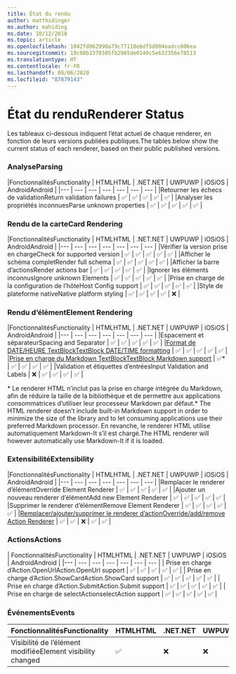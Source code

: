 ```yaml
---
title: État du rendu
author: matthidinger
ms.author: mahiding
ms.date: 10/12/2018
ms.topic: article
ms.openlocfilehash: 1042fd862990a79c77110ebdf5d804eadcc606ea
ms.sourcegitcommit: 19c08b1370305fb2965de0140c5e632356e78513
ms.translationtype: HT
ms.contentlocale: fr-FR
ms.lasthandoff: 08/06/2020
ms.locfileid: "87879143"
---
```

# <a name="renderer-status"></a><span data-ttu-id="66ab8-102">État du rendu</span><span class="sxs-lookup"><span data-stu-id="66ab8-102">Renderer Status</span></span>
<span data-ttu-id="66ab8-103">Les tableaux ci-dessous indiquent l’état actuel de chaque renderer, en fonction de leurs versions publiées publiques.</span><span class="sxs-lookup"><span data-stu-id="66ab8-103">The tables below show the current status of each renderer, based on their public published versions.</span></span>

### <a name="parsing"></a><span data-ttu-id="66ab8-104">Analyse</span><span class="sxs-lookup"><span data-stu-id="66ab8-104">Parsing</span></span>

|<span data-ttu-id="66ab8-105">Fonctionnalités</span><span class="sxs-lookup"><span data-stu-id="66ab8-105">Functionality</span></span> | <span data-ttu-id="66ab8-106">HTML</span><span class="sxs-lookup"><span data-stu-id="66ab8-106">HTML</span></span> | <span data-ttu-id="66ab8-107">.NET</span><span class="sxs-lookup"><span data-stu-id="66ab8-107">.NET</span></span> | <span data-ttu-id="66ab8-108">UWP</span><span class="sxs-lookup"><span data-stu-id="66ab8-108">UWP</span></span> | <span data-ttu-id="66ab8-109">iOS</span><span class="sxs-lookup"><span data-stu-id="66ab8-109">iOS</span></span> | <span data-ttu-id="66ab8-110">Android</span><span class="sxs-lookup"><span data-stu-id="66ab8-110">Android</span></span> |
|--- | --- | --- | --- | --- | --- | --- |
|<span data-ttu-id="66ab8-111">Retourner les échecs de validation</span><span class="sxs-lookup"><span data-stu-id="66ab8-111">Return validation failures</span></span> | ✅ | ✅ | ✅ | ✅ | ✅ |
|<span data-ttu-id="66ab8-112">Analyser les propriétés inconnues</span><span class="sxs-lookup"><span data-stu-id="66ab8-112">Parse unknown properties</span></span> | ✅ | ✅ | ✅ | ✅ | ✅ |

### <a name="card-rendering"></a><span data-ttu-id="66ab8-113">Rendu de la carte</span><span class="sxs-lookup"><span data-stu-id="66ab8-113">Card Rendering</span></span>

|<span data-ttu-id="66ab8-114">Fonctionnalités</span><span class="sxs-lookup"><span data-stu-id="66ab8-114">Functionality</span></span> | <span data-ttu-id="66ab8-115">HTML</span><span class="sxs-lookup"><span data-stu-id="66ab8-115">HTML</span></span> | <span data-ttu-id="66ab8-116">.NET</span><span class="sxs-lookup"><span data-stu-id="66ab8-116">.NET</span></span> | <span data-ttu-id="66ab8-117">UWP</span><span class="sxs-lookup"><span data-stu-id="66ab8-117">UWP</span></span> | <span data-ttu-id="66ab8-118">iOS</span><span class="sxs-lookup"><span data-stu-id="66ab8-118">iOS</span></span> | <span data-ttu-id="66ab8-119">Android</span><span class="sxs-lookup"><span data-stu-id="66ab8-119">Android</span></span> |
|--- | --- | --- | --- | --- | --- | --- |
|<span data-ttu-id="66ab8-120">Vérifier la version prise en charge</span><span class="sxs-lookup"><span data-stu-id="66ab8-120">Check for supported version</span></span> | ✅ | ✅ | ✅ | ✅ | ✅  |
|<span data-ttu-id="66ab8-121">Afficher le schéma complet</span><span class="sxs-lookup"><span data-stu-id="66ab8-121">Render full schema</span></span> | ✅ | ✅ | ✅ | ✅ | ✅ |
|<span data-ttu-id="66ab8-122">Afficher la barre d’actions</span><span class="sxs-lookup"><span data-stu-id="66ab8-122">Render actions bar</span></span> | ✅ | ✅ | ✅ | ✅ | ✅ |
|<span data-ttu-id="66ab8-123">Ignorer les éléments inconnus</span><span class="sxs-lookup"><span data-stu-id="66ab8-123">Ignore unknown Elements</span></span> | ✅ | ✅ | ✅ | ✅ | ✅ |
|<span data-ttu-id="66ab8-124">Prise en charge de la configuration de l’hôte</span><span class="sxs-lookup"><span data-stu-id="66ab8-124">Host Config support</span></span> | ✅ | ✅ | ✅ | ✅ | ✅ |
|<span data-ttu-id="66ab8-125">Style de plateforme native</span><span class="sxs-lookup"><span data-stu-id="66ab8-125">Native platform styling</span></span> | ✅ | ✅ | ✅ | ✅ | ❌ |

### <a name="element-rendering"></a><span data-ttu-id="66ab8-126">Rendu d’élément</span><span class="sxs-lookup"><span data-stu-id="66ab8-126">Element Rendering</span></span>

|<span data-ttu-id="66ab8-127">Fonctionnalités</span><span class="sxs-lookup"><span data-stu-id="66ab8-127">Functionality</span></span> | <span data-ttu-id="66ab8-128">HTML</span><span class="sxs-lookup"><span data-stu-id="66ab8-128">HTML</span></span> | <span data-ttu-id="66ab8-129">.NET</span><span class="sxs-lookup"><span data-stu-id="66ab8-129">.NET</span></span> | <span data-ttu-id="66ab8-130">UWP</span><span class="sxs-lookup"><span data-stu-id="66ab8-130">UWP</span></span> | <span data-ttu-id="66ab8-131">iOS</span><span class="sxs-lookup"><span data-stu-id="66ab8-131">iOS</span></span> | <span data-ttu-id="66ab8-132">Android</span><span class="sxs-lookup"><span data-stu-id="66ab8-132">Android</span></span> |
|--- | --- | --- | --- | --- | --- | --- |
|<span data-ttu-id="66ab8-133">Espacement et séparateur</span><span class="sxs-lookup"><span data-stu-id="66ab8-133">Spacing and Separator</span></span> | ✅ | ✅ | ✅ | ✅ | ✅ |
|[<span data-ttu-id="66ab8-134">Format de DATE/HEURE TextBlock</span><span class="sxs-lookup"><span data-stu-id="66ab8-134">TextBlock DATE/TIME formatting</span></span>](../authoring-cards/text-features.md#datetime-formatting-and-localization) | ✅ | ✅ | ✅ | ✅ | ✅ |
|[<span data-ttu-id="66ab8-135">Prise en charge du Markdown TextBlock</span><span class="sxs-lookup"><span data-stu-id="66ab8-135">TextBlock Markdown support</span></span>](../authoring-cards/text-features.md#markdown-commonmark-subset) | ✅* | ✅ | ✅ | ✅ | ✅ |
|<span data-ttu-id="66ab8-136">Validation et étiquettes d’entrées</span><span class="sxs-lookup"><span data-stu-id="66ab8-136">Input Validation and Labels</span></span> | ❌ | ✅ | ✅ | ✅ | ✅ |


<span data-ttu-id="66ab8-137">\* Le renderer HTML n’inclut pas la prise en charge intégrée du Markdown, afin de réduire la taille de la bibliothèque et de permettre aux applications consommatrices d’utiliser leur processeur Markdown par défaut.</span><span class="sxs-lookup"><span data-stu-id="66ab8-137">\* The HTML renderer doesn’t include built-in Markdown support in order to minimize the size of the library and to let consuming applications use their preferred Markdown processor.</span></span> <span data-ttu-id="66ab8-138">En revanche, le renderer HTML utilise automatiquement Markdown-It s’il est chargé.</span><span class="sxs-lookup"><span data-stu-id="66ab8-138">The HTML renderer will however automatically use Markdown-It if it is loaded.</span></span>

### <a name="extensibility"></a><span data-ttu-id="66ab8-139">Extensibilité</span><span class="sxs-lookup"><span data-stu-id="66ab8-139">Extensibility</span></span>

|<span data-ttu-id="66ab8-140">Fonctionnalités</span><span class="sxs-lookup"><span data-stu-id="66ab8-140">Functionality</span></span> | <span data-ttu-id="66ab8-141">HTML</span><span class="sxs-lookup"><span data-stu-id="66ab8-141">HTML</span></span> | <span data-ttu-id="66ab8-142">.NET</span><span class="sxs-lookup"><span data-stu-id="66ab8-142">.NET</span></span> | <span data-ttu-id="66ab8-143">UWP</span><span class="sxs-lookup"><span data-stu-id="66ab8-143">UWP</span></span> | <span data-ttu-id="66ab8-144">iOS</span><span class="sxs-lookup"><span data-stu-id="66ab8-144">iOS</span></span> | <span data-ttu-id="66ab8-145">Android</span><span class="sxs-lookup"><span data-stu-id="66ab8-145">Android</span></span> |
|--- | --- | --- | --- | --- | --- | --- |
|<span data-ttu-id="66ab8-146">Remplacer le renderer d’élément</span><span class="sxs-lookup"><span data-stu-id="66ab8-146">Override Element Renderer</span></span> | ✅ | ✅ | ✅ | ✅ | ✅ |
|<span data-ttu-id="66ab8-147">Ajouter un nouveau renderer d’élément</span><span class="sxs-lookup"><span data-stu-id="66ab8-147">Add new Element Renderer</span></span> | ✅ | ✅ | ✅ | ✅ | ✅ |
|<span data-ttu-id="66ab8-148">Supprimer le renderer d’élément</span><span class="sxs-lookup"><span data-stu-id="66ab8-148">Remove Element Renderer</span></span> | ✅ | ✅ | ✅ | ✅ | ✅ |
|[<span data-ttu-id="66ab8-149">Remplacer/ajouter/supprimer le renderer d’action</span><span class="sxs-lookup"><span data-stu-id="66ab8-149">Override/add/remove Action Renderer</span></span>](https://github.com/Microsoft/AdaptiveCards/issues/1671) | ✅ | ✅ | ❌ | ✅ | ✅ |

### <a name="actions"></a><span data-ttu-id="66ab8-150">Actions</span><span class="sxs-lookup"><span data-stu-id="66ab8-150">Actions</span></span>

| <span data-ttu-id="66ab8-151">Fonctionnalités</span><span class="sxs-lookup"><span data-stu-id="66ab8-151">Functionality</span></span> | <span data-ttu-id="66ab8-152">HTML</span><span class="sxs-lookup"><span data-stu-id="66ab8-152">HTML</span></span> | <span data-ttu-id="66ab8-153">.NET</span><span class="sxs-lookup"><span data-stu-id="66ab8-153">.NET</span></span> | <span data-ttu-id="66ab8-154">UWP</span><span class="sxs-lookup"><span data-stu-id="66ab8-154">UWP</span></span> | <span data-ttu-id="66ab8-155">iOS</span><span class="sxs-lookup"><span data-stu-id="66ab8-155">iOS</span></span> | <span data-ttu-id="66ab8-156">Android</span><span class="sxs-lookup"><span data-stu-id="66ab8-156">Android</span></span> |
|--- | --- | --- | --- | --- | --- | --- |
| <span data-ttu-id="66ab8-157">Prise en charge d’Action.OpenUrl</span><span class="sxs-lookup"><span data-stu-id="66ab8-157">Action.OpenUrl support</span></span> | ✅ | ✅ | ✅ | ✅ | ✅  |
| <span data-ttu-id="66ab8-158">Prise en charge d’Action.ShowCard</span><span class="sxs-lookup"><span data-stu-id="66ab8-158">Action.ShowCard support</span></span>  | ✅ | ✅ | ✅ | ✅ | ✅ |
| <span data-ttu-id="66ab8-159">Prise en charge d’Action.Submit</span><span class="sxs-lookup"><span data-stu-id="66ab8-159">Action.Submit support</span></span>  | ✅ | ✅ | ✅ | ✅ | ✅  |
| <span data-ttu-id="66ab8-160">Prise en charge de selectAction</span><span class="sxs-lookup"><span data-stu-id="66ab8-160">selectAction support</span></span> | ✅ | ✅ | ✅ | ✅ | ✅ |

### <a name="events"></a><span data-ttu-id="66ab8-161">Événements</span><span class="sxs-lookup"><span data-stu-id="66ab8-161">Events</span></span>

|       <span data-ttu-id="66ab8-162">Fonctionnalités</span><span class="sxs-lookup"><span data-stu-id="66ab8-162">Functionality</span></span>        | <span data-ttu-id="66ab8-163">HTML</span><span class="sxs-lookup"><span data-stu-id="66ab8-163">HTML</span></span> | <span data-ttu-id="66ab8-164">.NET</span><span class="sxs-lookup"><span data-stu-id="66ab8-164">.NET</span></span> | <span data-ttu-id="66ab8-165">UWP</span><span class="sxs-lookup"><span data-stu-id="66ab8-165">UWP</span></span> | <span data-ttu-id="66ab8-166">iOS</span><span class="sxs-lookup"><span data-stu-id="66ab8-166">iOS</span></span> | <span data-ttu-id="66ab8-167">Android</span><span class="sxs-lookup"><span data-stu-id="66ab8-167">Android</span></span> | 
|----------------------------|------|------|-----|-----|---------|
| <span data-ttu-id="66ab8-168">Visibilité de l’élément modifiée</span><span class="sxs-lookup"><span data-stu-id="66ab8-168">Element visibility changed</span></span> |  ✅   |  ❌   |  ❌  |  ❌  | ❌ |

